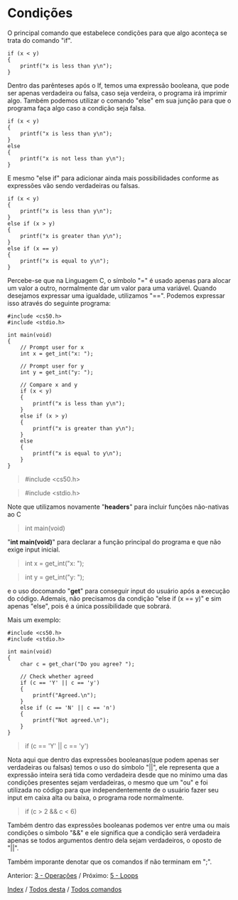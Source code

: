 # Condições

O principal comando que estabelece condições para que algo aconteça se trata do comando "if".
```
if (x < y)
{
    printf("x is less than y\n");
}
```
Dentro das parênteses após o If, temos uma expressão booleana, que pode ser apenas verdadeira ou falsa, caso seja verdeira, o programa irá imprimir algo.
Também podemos utilizar o comando "else" em sua junção para que o programa faça algo caso a condição seja falsa.
```
if (x < y)
{
    printf("x is less than y\n");
}
else
{
    printf("x is not less than y\n");
}
```
E mesmo "else if" para adicionar ainda mais possibilidades conforme as expressões vão sendo verdadeiras ou falsas.
```
if (x < y)
{
    printf("x is less than y\n");
}
else if (x > y)
{
    printf("x is greater than y\n");
}
else if (x == y)
{
    printf("x is equal to y\n");
}
```
Percebe-se que na Linguagem C, o símbolo "=" é usado apenas para alocar um valor a outro, normalmente dar um valor para uma variável. Quando desejamos expressar uma igualdade, utilizamos "==". Podemos expressar isso através do seguinte programa:
```
#include <cs50.h>
#include <stdio.h>

int main(void)
{
    // Prompt user for x
    int x = get_int("x: ");

    // Prompt user for y
    int y = get_int("y: ");

    // Compare x and y
    if (x < y)
    {
        printf("x is less than y\n");
    }
    else if (x > y)
    {
        printf("x is greater than y\n");
    }
    else
    {
        printf("x is equal to y\n");
    }
}
```

> #include <cs50.h>
 
> #include <stdio.h>

Note que utilizamos novamente "**headers**" para incluir funções não-nativas ao C

> int main(void)

"**int main(void)**" para declarar a função principal do programa e que não exige input inicial.

> int x = get_int("x: ");

> int y = get_int("y: ");

e o uso docomando "**get**" para conseguir input do usuário após a execução do código. 
Ademais, não precisamos da condição "else if (x == y)" e sim apenas "else", pois é a única possibilidade que sobrará.

Mais um exemplo:
```
#include <cs50.h>
#include <stdio.h>

int main(void)
{
    char c = get_char("Do you agree? ");

    // Check whether agreed
    if (c == 'Y' || c == 'y')
    {
        printf("Agreed.\n");
    }
    else if (c == 'N' || c == 'n')
    {
        printf("Not agreed.\n");
    }
}
```
> if (c == 'Y' || c == 'y')

Nota aqui que dentro das expressões booleanas(que podem apenas ser verdadeiras ou falsas) temos o uso do símbolo "||", ele representa que a expressão inteira será tida como verdadeira desde que no mínimo uma das condições presentes sejam verdadeiras, o mesmo que um "ou" e foi utilizada no código para que independentemente de o usuário fazer seu input em caixa alta ou baixa, o programa rode normalmente.

> if (c > 2 && c < 6)
> 
Também dentro das expressões booleanas podemos ver entre uma ou mais condições o símbolo "&&" e ele significa que a condição será verdadeira apenas se todos argumentos dentro dela sejam verdadeiros, o oposto de "||". 

Também imporante denotar que os comandos if não terminam em ";".

Anterior: [3 - Operações](https://github.com/diegoenriquecardoso/c-language-in-cs50/blob/main/content/operacoes.md) / Próximo: [5 - Loops](https://github.com/diegoenriquecardoso/c-language-in-cs50/blob/main/content/loops.md)

[Index]() / [Todos desta]() / [Todos comandos]()
